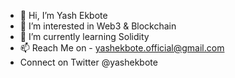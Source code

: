 - 👋 Hi, I’m Yash Ekbote
- 👀 I’m interested in Web3 & Blockchain
- 🌱 I’m currently learning Solidity
- 📫 Reach Me on - yashekbote.official@gmail.com
- Connect on Twitter @yashekbote

<!---
ekboteyash/ekboteyash is a ✨ special ✨ repository because its `README.md` (this file) appears on your GitHub profile.
You can click the Preview link to take a look at your changes.
--->
